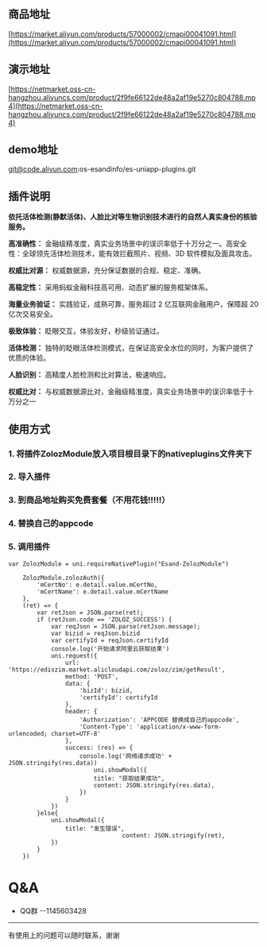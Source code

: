 ## 商品地址

[https://market.aliyun.com/products/57000002/cmapi00041091.html](https://market.aliyun.com/products/57000002/cmapi00041091.html)

## 演示地址
[https://netmarket.oss-cn-hangzhou.aliyuncs.com/product/2f9fe66122de48a2af19e5270c804788.mp4](https://netmarket.oss-cn-hangzhou.aliyuncs.com/product/2f9fe66122de48a2af19e5270c804788.mp4)

## demo地址

git@code.aliyun.com:os-esandinfo/es-uniapp-plugins.git


## 插件说明

**依托活体检测(静默活体)、人脸比对等生物识别技术进行的自然人真实身份的核验服务。**

**高准确性：** 金融级精准度，真实业务场景中的误识率低于十万分之一。高安全性：全球领先活体检测技术，能有效拦截照片、视频、3D 软件模拟及面具攻击。

**权威比对源：** 权威数据源，充分保证数据的合规、稳定、准确。

**高稳定性：** 采用蚂蚁金融科技高可用、动态扩展的服务框架体系。

**海量业务验证：** 实践验证，成熟可靠，服务超过 2 亿互联网金融用户，保障超 20 亿次交易安全。

**极致体验：** 眨眼交互，体验友好，秒级验证通过。

**活体检测：** 独特的眨眼活体检测模式，在保证高安全水位的同时，为客户提供了优质的体验。

**人脸识别：** 高精度人脸检测和比对算法，极速响应。

**权威比对：** 与权威数据源比对，金融级精准度，真实业务场景中的误识率低于十万分之一

## 使用方式

### 1. 将插件ZolozModule放入项目根目录下的nativeplugins文件夹下

### 2. 导入插件

### 3. 到商品地址购买免费套餐（不用花钱!!!!!）

### 4. 替换自己的appcode

### 5. 调用插件

``` 
var ZolozModule = uni.requireNativePlugin("Esand-ZolozModule")

	ZolozModule.zolozAuth({
		'mCertNo': e.detail.value.mCertNo,
		'mCertName': e.detail.value.mCertName
	},
	(ret) => {
		var retJson = JSON.parse(ret);
		if (retJson.code == 'ZOLOZ_SUCCESS') {
			var reqJson = JSON.parse(retJson.message);
			var bizid = reqJson.bizid
			var certifyId = reqJson.certifyId
			console.log('开始请求阿里云获取结果')
			uni.request({
				url: 'https://ediszim.market.alicloudapi.com/zoloz/zim/getResult',
				method: 'POST',
				data: {
					'bizId': bizid,
					'certifyId': certifyId
				},
				header: {
					'Authorization': 'APPCODE 替换成自己的appcode',
					'Content-Type': 'application/x-www-form-urlencoded; charset=UTF-8'
				},
				success: (res) => {
					console.log('网络请求成功' + JSON.stringify(res.data))
						uni.showModal({
						title: "获取结果成功",
						content: JSON.stringify(res.data),
					})
				}
			})
		}else{
			uni.showModal({
				title: "发生错误",
								content: JSON.stringify(ret),
			})
		}
	})

```

# Q&A

* QQ群 --1145603428

--- 


有使用上的问题可以随时联系，谢谢
